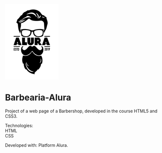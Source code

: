 <img src="logo.png">

# Barbearia-Alura

Project of a web page of a Barbershop, developed in the course HTML5 and CSS3.

Technologies:
<br>HTML
<br>CSS

Developed with: Platform Alura.
